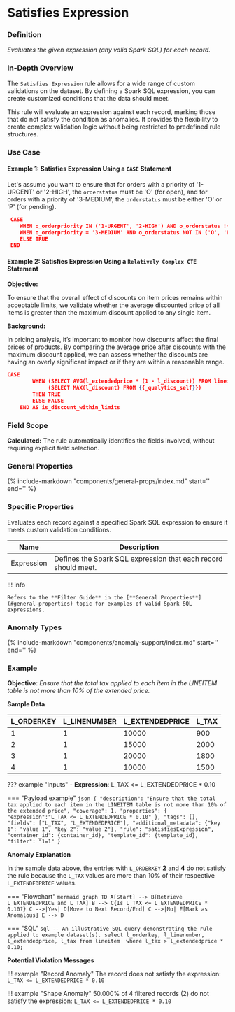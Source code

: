 # Satisfies Expression

### Definition

*Evaluates the given expression (any valid Spark SQL) for each record.*

### In-Depth Overview

The `Satisfies Expression` rule allows for a wide range of custom validations on the dataset. By defining a Spark SQL expression, you can create customized conditions that the data should meet.

This rule will evaluate an expression against each record, marking those that do not satisfy the condition as anomalies. It provides the flexibility to create complex validation logic without being restricted to predefined rule structures.

### Use Case

#### Example 1: Satisfies Expression Using a `CASE` Statement

Let's assume you want to ensure that for orders with a priority of '1-URGENT' or '2-HIGH', the `orderstatus` must be 'O' (for open), and for orders with a priority of '3-MEDIUM', the `orderstatus` must be either 'O' or 'P' (for pending).

``` json
 CASE
    WHEN o_orderpriority IN ('1-URGENT', '2-HIGH') AND o_orderstatus != 'O' THEN FALSE
    WHEN o_orderpriority = '3-MEDIUM' AND o_orderstatus NOT IN ('O', 'P') THEN FALSE
    ELSE TRUE
 END
```

#### Example 2: Satisfies Expression Using a `Relatively Complex CTE` Statement

**Objective:**

To ensure that the overall effect of discounts on item prices remains within acceptable limits, we validate whether the average discounted price of all items is greater than the maximum discount applied to any single item.

**Background:**

In pricing analysis, it’s important to monitor how discounts affect the final prices of products. By comparing the average price after discounts with the maximum discount applied, we can assess whether the discounts are having an overly significant impact or if they are within a reasonable range.

``` json
CASE 
        WHEN (SELECT AVG(l_extendedprice * (1 - l_discount)) FROM lineitem) > 
             (SELECT MAX(l_discount) FROM {{_qualytics_self}}) 
        THEN TRUE 
        ELSE FALSE 
    END AS is_discount_within_limits
```

### Field Scope

**Calculated:** The rule automatically identifies the fields involved, without requiring explicit field selection.

### General Properties

{%
    include-markdown "components/general-props/index.md"
    start='<!-- all-props--start -->'
    end='<!-- all-props--end -->'
%}

### Specific Properties

Evaluates each record against a specified Spark SQL expression to ensure it meets custom validation conditions.

| Name        | Description                                                    |
|-------------|----------------------------------------------------------------|
| <div class="text-primary">Expression</div> | Defines the Spark SQL expression that each record should meet. |

!!! info

    Refers to the **Filter Guide** in the [**General Properties**](#general-properties) topic for examples of valid Spark SQL expressions.

### Anomaly Types

{%
    include-markdown "components/anomaly-support/index.md"
    start='<!-- all-types--start -->'
    end='<!-- all-types--end -->'
%}

### Example

**Objective**: *Ensure that the total tax applied to each item in the LINEITEM table is not more than 10% of the extended price.*

**Sample Data**

| L_ORDERKEY | L_LINENUMBER | L_EXTENDEDPRICE | L_TAX |
|------------|--------------|-----------------|-------|
| 1          | 1            | 10000           | 900   |
| 2          | 1            | <span class="text-negative">15000</span>           | <span class="text-negative">2000</span> |
| 3          | 1            | 20000           | 1800  |
| 4          | 1            | <span class="text-negative">10000</span>           | <span class="text-negative">1500</span> |

??? example "Inputs"
    - **Expression**: L_TAX <= L_EXTENDEDPRICE * 0.10

=== "Payload example"
    ``` json
    {
        "description": "Ensure that the total tax applied to each item in the LINEITEM table is not more than 10% of the extended price",
        "coverage": 1,
        "properties": {
            "expression":"L_TAX <= L_EXTENDEDPRICE * 0.10"
            },
        "tags": [],
        "fields": ["L_TAX", "L_EXTENDEDPRICE"],
        "additional_metadata": {"key 1": "value 1", "key 2": "value 2"},
        "rule": "satisfiesExpression",
        "container_id": {container_id},
        "template_id": {template_id},
        "filter": "1=1"
    }
    ```

**Anomaly Explanation**

In the sample data above, the entries with `L_ORDERKEY` **2** and **4** do not satisfy the rule because the `L_TAX` values are more than 10% of their respective `L_EXTENDEDPRICE` values.

=== "Flowchart"
    ```mermaid
    graph TD
    A[Start] --> B[Retrieve L_EXTENDEDPRICE and L_TAX]
    B --> C{Is L_TAX <= L_EXTENDEDPRICE * 0.10?}
    C -->|Yes| D[Move to Next Record/End]
    C -->|No| E[Mark as Anomalous]
    E --> D
    ```

=== "SQL"
    ```sql
    -- An illustrative SQL query demonstrating the rule applied to example dataset(s).
    select
        l_orderkey,
        l_linenumber,
        l_extendedprice,
        l_tax
    from
        lineitem 
    where
        l_tax > l_extendedprice * 0.10;
    ```

**Potential Violation Messages**

!!! example "Record Anomaly"
    The record does not satisfy the expression: `L_TAX <= L_EXTENDEDPRICE * 0.10`

!!! example "Shape Anomaly"
    50.000% of 4 filtered records (2) do not satisfy the expression: `L_TAX <= L_EXTENDEDPRICE * 0.10`
